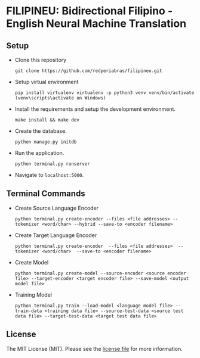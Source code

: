 <h1>FILIPINEU:
Bidirectional Filipino - English
Neural Machine Translation
</h1> 

## Setup

- Clone this repository

	`git clone https://github.com/redperiabras/filipineu.git`

- Setup virtual environment
	
	``
	pip install virtualenv
	virtualenv -p python3 venv
	venv/bin/activate (venv\scripts\activate on Windows)
	``

- Install the requirements and setup the development environment.

	`make install && make dev`

- Create the database.

	`python manage.py initdb`

- Run the application.

	`python terminal.py runserver`

- Navigate to `localhost:5000`.

## Terminal Commands

- Create Source Language Encoder
	
	``
	python terminal.py create-encoder
	--files <file addresses>
	--tokenizer <word/char>
	--hybrid
	--save-to <encoder filename>
	``

- Create Target Language Encoder

	``
	python terminal.py create-encoder 
	--files <file addresses> 
	--tokenizer <word/char> 
	--save-to <encoder filename>
	``

- Create Model

	``
	python terminal.py create-model
	--source-encoder <source encoder file>
	--target-encoder <target encoder file>
	--save-model <output model file>
	``

- Training Model

	``
	python terminal.py train
	--load-model <language model file>
	--train-data <training data file>
	--source-test-data <source test data file>
	--target-test-data <target test data file>
	``

## License

The MIT License (MIT). Please see the [license file](LICENSE) for more information.
